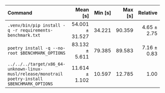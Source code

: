 | Command | Mean [s] | Min [s] | Max [s] | Relative |
|:---|---:|---:|---:|---:|
| `.venv/bin/pip install -q -r requirements-benchmark.txt` | 54.001 ± 31.527 | 34.221 | 90.359 | 4.65 ± 2.75 |
| `poetry install -q --no-root $BENCHMARK_OPTIONS` | 83.132 ± 5.611 | 79.385 | 89.583 | 7.16 ± 0.83 |
| `../../../target/x86_64-unknown-linux-musl/release/monotrail poetry-install $BENCHMARK_OPTIONS` | 11.614 ± 1.102 | 10.597 | 12.785 | 1.00 |

